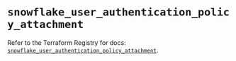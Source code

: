 # `snowflake_user_authentication_policy_attachment`

Refer to the Terraform Registry for docs: [`snowflake_user_authentication_policy_attachment`](https://registry.terraform.io/providers/snowflake-labs/snowflake/1.0.0/docs/resources/user_authentication_policy_attachment).
